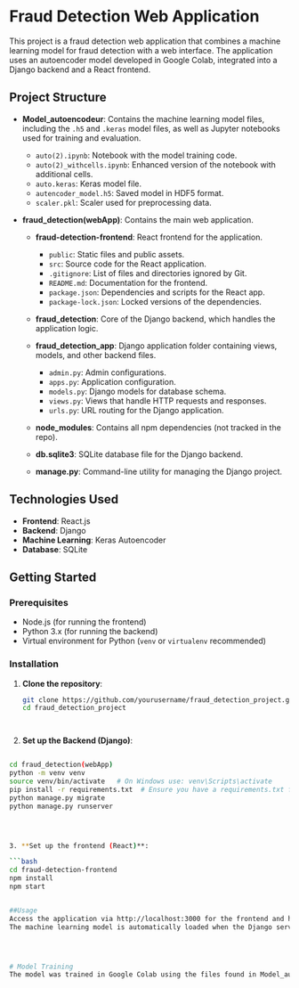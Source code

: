 # Fraud Detection Web Application

This project is a fraud detection web application that combines a machine learning model for fraud detection with a web interface. The application uses an autoencoder model developed in Google Colab, integrated into a Django backend and a React frontend.

## Project Structure

- **Model_autoencodeur**: Contains the machine learning model files, including the `.h5` and `.keras` model files, as well as Jupyter notebooks used for training and evaluation.
  - `auto(2).ipynb`: Notebook with the model training code.
  - `auto(2)_withcells.ipynb`: Enhanced version of the notebook with additional cells.
  - `auto.keras`: Keras model file.
  - `autencoder_model.h5`: Saved model in HDF5 format.
  - `scaler.pkl`: Scaler used for preprocessing data.

- **fraud_detection(webApp)**: Contains the main web application.
  - **fraud-detection-frontend**: React frontend for the application.
    - `public`: Static files and public assets.
    - `src`: Source code for the React application.
    - `.gitignore`: List of files and directories ignored by Git.
    - `README.md`: Documentation for the frontend.
    - `package.json`: Dependencies and scripts for the React app.
    - `package-lock.json`: Locked versions of the dependencies.

  - **fraud_detection**: Core of the Django backend, which handles the application logic.
  
  - **fraud_detection_app**: Django application folder containing views, models, and other backend files.
    - `admin.py`: Admin configurations.
    - `apps.py`: Application configuration.
    - `models.py`: Django models for database schema.
    - `views.py`: Views that handle HTTP requests and responses.
    - `urls.py`: URL routing for the Django application.

  - **node_modules**: Contains all npm dependencies (not tracked in the repo).

  - **db.sqlite3**: SQLite database file for the Django backend.

  - **manage.py**: Command-line utility for managing the Django project.

## Technologies Used

- **Frontend**: React.js
- **Backend**: Django
- **Machine Learning**: Keras Autoencoder
- **Database**: SQLite

## Getting Started

### Prerequisites

- Node.js (for running the frontend)
- Python 3.x (for running the backend)
- Virtual environment for Python (`venv` or `virtualenv` recommended)



### Installation

1. **Clone the repository**:

   ```bash
   git clone https://github.com/yourusername/fraud_detection_project.git
   cd fraud_detection_project




2. **Set up the Backend (Django)**:

```bash

cd fraud_detection(webApp)
python -m venv venv
source venv/bin/activate   # On Windows use: venv\Scripts\activate
pip install -r requirements.txt  # Ensure you have a requirements.txt file
python manage.py migrate
python manage.py runserver




3. **Set up the frontend (React)**:

```bash 
cd fraud-detection-frontend
npm install
npm start


##Usage
Access the application via http://localhost:3000 for the frontend and http://localhost:8000 for the backend.
The machine learning model is automatically loaded when the Django server starts.




# Model Training
The model was trained in Google Colab using the files found in Model_autoencodeur. You can use the provided notebooks to retrain or evaluate the model.
